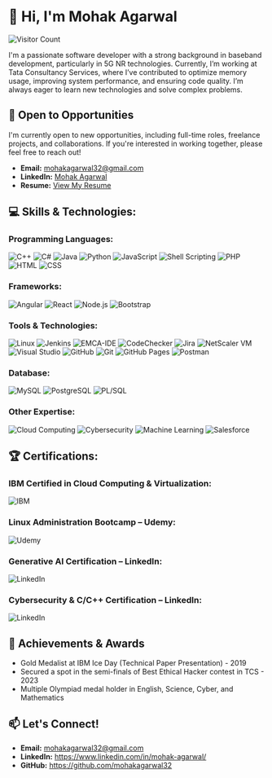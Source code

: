 # 👋 Hi, I'm Mohak Agarwal

![Visitor Count](https://komarev.com/ghpvc/?username=mohakagarwal32)

I'm a passionate software developer with a strong background in baseband development, particularly in 5G NR technologies. Currently, I’m working at Tata Consultancy Services, where I’ve contributed to optimize memory usage, improving system performance, and ensuring code quality. I’m always eager to learn new technologies and solve complex problems.


## 💼 Open to Opportunities

I'm currently open to new opportunities, including full-time roles, freelance projects, and collaborations. If you're interested in working together, please feel free to reach out!

- **Email:** [mohakagarwal32@gmail.com](mailto:mohakagarwal32@gmail.com)
- **LinkedIn:** [Mohak Agarwal](https://www.linkedin.com/in/mohak-agarwal/)
- **Resume:** [View My Resume](https://drive.google.com/file/d/1cdXKzP87pKiNqtOR4XlCFiHEraM460_a/view?usp=sharing)


## 💻 Skills & Technologies:

### Programming Languages:
![C++](https://img.shields.io/badge/C%2B%2B-00599C?style=flat-square&logo=c%2B%2B&logoColor=white)
![C#](https://img.shields.io/badge/C%23-239120?style=flat-square&logo=c-sharp&logoColor=white)
![Java](https://img.shields.io/badge/Java-ED8B00?style=flat-square&logo=java&logoColor=white)
![Python](https://img.shields.io/badge/Python-3670A0?style=flat-square&logo=python&logoColor=ffdd54)
![JavaScript](https://img.shields.io/badge/JavaScript-F7DF1E?style=flat-square&logo=javascript&logoColor=black)
![Shell Scripting](https://img.shields.io/badge/Shell_Scripting-%23121011.svg?style=flat-square&logo=gnu-bash&logoColor=white)
![PHP](https://img.shields.io/badge/PHP-777BB4?style=flat-square&logo=php&logoColor=white)
![HTML](https://img.shields.io/badge/HTML5-E34F26?style=flat-square&logo=html5&logoColor=white)
![CSS](https://img.shields.io/badge/CSS3-%231572B6.svg?style=flat-square&logo=css3&logoColor=white)

### Frameworks:
![Angular](https://img.shields.io/badge/Angular-DD0031?style=flat-square&logo=angular&logoColor=white)
![React](https://img.shields.io/badge/React-20232A?style=flat-square&logo=react&logoColor=61DAFB)
![Node.js](https://img.shields.io/badge/Node.js-6DA55F?style=flat-square&logo=node.js&logoColor=white)
![Bootstrap](https://img.shields.io/badge/Bootstrap-563D7C?style=flat-square&logo=bootstrap&logoColor=white)

### Tools & Technologies:
![Linux](https://img.shields.io/badge/Linux-FCC624?style=flat-square&logo=linux&logoColor=black)
![Jenkins](https://img.shields.io/badge/Jenkins-D24939?style=flat-square&logo=Jenkins&logoColor=white)
![EMCA-IDE](https://img.shields.io/badge/EMCA--IDE-FF6C37?style=flat-square&logo=mozilla&logoColor=white)
![CodeChecker](https://img.shields.io/badge/CodeChecker-007ACC?style=flat-square&logo=visual-studio-code&logoColor=white)
![Jira](https://img.shields.io/badge/Jira-%230A0FFF.svg?style=flat-square&logo=jira&logoColor=white)
![NetScaler VM](https://img.shields.io/badge/NetScaler-004AAD?style=flat-square&logo=citrix&logoColor=white)
![Visual Studio](https://img.shields.io/badge/Visual_Studio-5C2D91?style=flat-square&logo=visual%20studio&logoColor=white)
![GitHub](https://img.shields.io/badge/GitHub-181717?style=flat-square&logo=github&logoColor=white)
![Git](https://img.shields.io/badge/Git-F05032?style=flat-square&logo=git&logoColor=white)
![GitHub Pages](https://img.shields.io/badge/GitHub_Pages-327FC7?style=flat-square&logo=github&logoColor=white)
![Postman](https://img.shields.io/badge/Postman-FF6C37?style=flat-square&logo=postman&logoColor=white)

### Database:
![MySQL](https://img.shields.io/badge/MySQL-005C84?style=flat-square&logo=mysql&logoColor=white)
![PostgreSQL](https://img.shields.io/badge/PostgreSQL-316192?style=flat-square&logo=postgresql&logoColor=white)
![PL/SQL](https://img.shields.io/badge/PLSQL-CC2927?style=flat-square&logo=oracle&logoColor=white)

### Other Expertise:
![Cloud Computing](https://img.shields.io/badge/Cloud_Computing-FF6F00?style=flat-square&logo=icloud&logoColor=white)
![Cybersecurity](https://img.shields.io/badge/Cybersecurity-2D3436?style=flat-square&logo=hackaday&logoColor=white)
![Machine Learning](https://img.shields.io/badge/Machine_Learning-FF6F00?style=flat-square&logo=tensorflow&logoColor=white)
![Salesforce](https://img.shields.io/badge/Salesforce-00A1E0?style=flat-square&logo=salesforce&logoColor=white)


## 🏆 Certifications:

### IBM Certified in Cloud Computing & Virtualization:
![IBM](https://img.shields.io/badge/IBM-052FAD?style=flat-square&logo=ibm&logoColor=white)

### Linux Administration Bootcamp – Udemy:
![Udemy](https://img.shields.io/badge/Udemy-A435F0?style=flat-square&logo=udemy&logoColor=white)
  
### Generative AI Certification – LinkedIn:
![LinkedIn](https://img.shields.io/badge/LinkedIn-0A66C2?style=flat-square&logo=linkedin&logoColor=white)

### Cybersecurity & C/C++ Certification – LinkedIn:
![LinkedIn](https://img.shields.io/badge/LinkedIn-0A66C2?style=flat-square&logo=linkedin&logoColor=white)


## 🏅 Achievements & Awards
- Gold Medalist at IBM Ice Day (Technical Paper Presentation) - 2019
- Secured a spot in the semi-finals of Best Ethical Hacker contest in TCS - 2023
- Multiple Olympiad medal holder in English, Science, Cyber, and Mathematics


## 📫 Let's Connect!
- **Email:** mohakagarwal32@gmail.com
- **LinkedIn:** https://www.linkedin.com/in/mohak-agarwal/
- **GitHub:** https://github.com/mohakagarwal32
